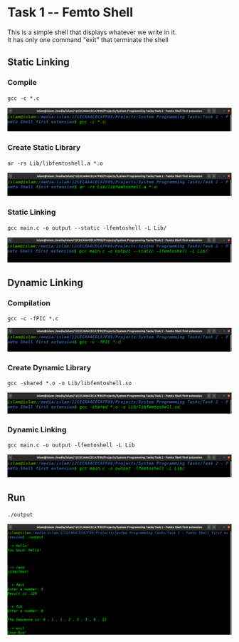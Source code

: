 # Task 1 -- Femto Shell
This is a simple shell that displays whatever we write in it. <br>
It has only one command "exit" that terminate the shell

## Static Linking
### Compile
```
gcc -c *.c
```
![diagram](https://github.com/IslamMohamed8/System-Programming-Tasks/blob/main/Task%202%20-%20Femto%20Shell%20first%20extension/Screen%20Shots/Static/Compilation.png)

### Create Static Library
```
ar -rs Lib/libfemtoshell.a *.o
```
![diagram](https://github.com/IslamMohamed8/System-Programming-Tasks/blob/main/Task%202%20-%20Femto%20Shell%20first%20extension/Screen%20Shots/Static/Static%20Library%20Creation.png)


### Static Linking
```
gcc main.c -o output --static -lfemtoshell -L Lib/
```
![diagram](https://github.com/IslamMohamed8/System-Programming-Tasks/blob/main/Task%202%20-%20Femto%20Shell%20first%20extension/Screen%20Shots/Static/Static%20Linking.png)

## Dynamic Linking
### Compilation
```
gcc -c -fPIC *.c
```
![diagram](https://github.com/IslamMohamed8/System-Programming-Tasks/blob/main/Task%202%20-%20Femto%20Shell%20first%20extension/Screen%20Shots/Dynamic/Compilation.png)

### Create Dynamic Library
```
gcc -shared *.o -o Lib/libfemtoshell.so
```
![diagram](https://github.com/IslamMohamed8/System-Programming-Tasks/blob/main/Task%202%20-%20Femto%20Shell%20first%20extension/Screen%20Shots/Dynamic/Dynamic%20Library%20Creation.png)

### Dynamic Linking
```
gcc main.c -o output -lfemtoshell -L Lib
```
![diagram](https://github.com/IslamMohamed8/System-Programming-Tasks/blob/main/Task%202%20-%20Femto%20Shell%20first%20extension/Screen%20Shots/Dynamic/Dynamic%20Linking.png)

## Run
```
./output
```
![diagram](https://github.com/IslamMohamed8/System-Programming-Tasks/blob/main/Task%202%20-%20Femto%20Shell%20first%20extension/Screen%20Shots/Output/output.png)
